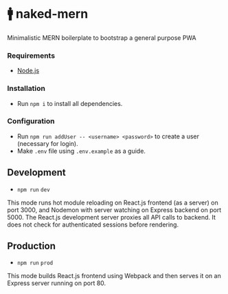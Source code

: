 # :mens: naked-mern
Minimalistic MERN boilerplate to bootstrap a general purpose PWA

### Requirements
- [Node.js](https://nodejs.org/en/download/)

### Installation
- Run `npm i` to install all dependencies.

### Configuration
- Run `npm run addUser -- <username> <password>` to create a user (necessary for login).
- Make `.env` file using `.env.example` as a guide.

## Development
- `npm run` `dev`

This mode runs hot module reloading on React.js frontend (as a server) on port 3000, and Nodemon with server watching on Express backend on port 5000. The React.js development server proxies all API calls to backend. It does not check for authenticated sessions before rendering.

## Production
- `npm run` `prod`

This mode builds React.js frontend using Webpack and then serves it on an Express server running on port 80.